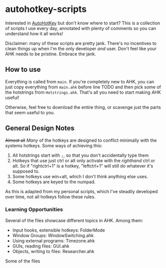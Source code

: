 # autohotkey-scripts


Interested in [AutoHotKey]() but don't know where to start? This is a collection of scripts I use every day, annotated with plenty of comments so you can understand how it all works! 

Disclaimer: many of these scripts are pretty jank. There's no incentives to clean things up when I'm the only developer *and* user. Don't feel like your AHK needs to be pristine. Embrace the jank.

## How to use

Everything is called from `main`. If you're completely new to AHK, you can just copy everything from `main.ahk` before line TODO and then pick some of the hotstrings from `Hotstrings.ahk`. That's all you need to start making AHK useful!

Otherwise, feel free to download the entire thing, or scavenge just the parts that seem useful to you.

## General Design Notes

~~Almost all~~ *Many* of the hotkeys are designed to conflict minimally with the systems hotkeys. Some ways of achieving this: 

1. All hotstrings start with `;`, so that you don't accidentally type them
1. Hotkeys that use just ctrl or alt only activate with the *righthand* ctrl or alt. So if "rightctrl+1" is a hotkey, "leftctrl+1" will still do whatever it's supposed to.
1. Some hotkeys use win+alt, which I don't think anything else uses.
1. Some hotkeys are keyed to the numpad.

As this is adapted from my personal scripts, which I've steadily developed over time, not all hotkeys follow these rules.

### Learning Opportunities

Several of the files showcase different topics in AHK. Among them:

* Input hooks, extensible hotkeys: FolderMode
* Window Groups: WindowSwitching.ahk
* Using external programs: Timezone.ahk
* GUIs, reading files: GUI.ahk
* Objects, writing to files: Researcher.ahk

Some of the files
